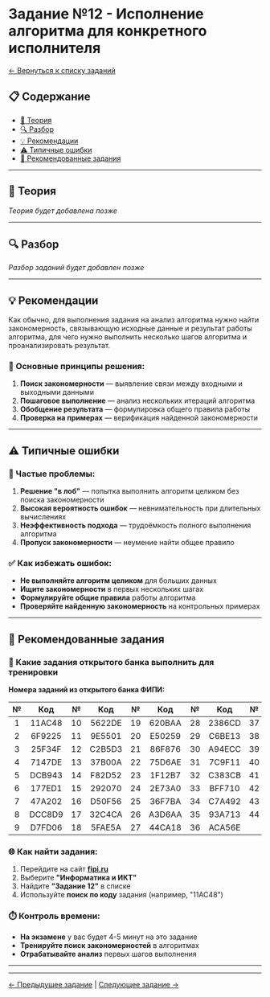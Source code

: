 # Задание №12 - Исполнение алгоритма для конкретного исполнителя

[← Вернуться к списку заданий](../README.md)

## 📋 Содержание
- [📖 Теория](#📖-теория)
- [🔍 Разбор](#🔍-разбор)
- [💡 Рекомендации](#💡-рекомендации)
- [⚠️ Типичные ошибки](#⚠️-типичные-ошибки)
- [📝 Рекомендованные задания](#📝-рекомендованные-задания)

---

## 📖 Теория

*Теория будет добавлена позже*

---

## 🔍 Разбор

*Разбор заданий будет добавлен позже*

---

## 💡 Рекомендации

Как обычно, для выполнения задания на анализ алгоритма нужно найти закономерность, связывающую исходные данные и результат работы алгоритма, для чего нужно выполнить несколько шагов алгоритма и проанализировать результат.

### 🔧 Основные принципы решения:

1. **Поиск закономерности** — выявление связи между входными и выходными данными
2. **Пошаговое выполнение** — анализ нескольких итераций алгоритма
3. **Обобщение результата** — формулировка общего правила работы
4. **Проверка на примерах** — верификация найденной закономерности

---

## ⚠️ Типичные ошибки

### 🚫 Частые проблемы:

1. **Решение "в лоб"** — попытка выполнить алгоритм целиком без поиска закономерности
2. **Высокая вероятность ошибок** — невнимательность при длительных вычислениях
3. **Неэффективность подхода** — трудоёмкость полного выполнения алгоритма
4. **Пропуск закономерности** — неумение найти общее правило

### ✅ Как избежать ошибок:

- **Не выполняйте алгоритм целиком** для больших данных
- **Ищите закономерности** в первых нескольких шагах
- **Формулируйте общие правила** работы алгоритма
- **Проверяйте найденную закономерность** на контрольных примерах

---

## 📝 Рекомендованные задания

### 🔗 Какие задания открытого банка выполнить для тренировки

**Номера заданий из открытого банка ФИПИ:**

| № | Код | № | Код | № | Код | № | Код | № | Код |
|:-:|:-:|:-:|:-:|:-:|:-:|:-:|:-:|:-:|:-:|
| 1 | 11AC48 | 10 | 5622DE | 19 | 620BAA | 28 | 2386CD | 37 | FA2969 |
| 2 | 6F9225 | 11 | 9E5501 | 20 | E50259 | 29 | C6BE13 | 38 | 2E3C26 |
| 3 | 25F34F | 12 | C2B5D3 | 21 | 86F876 | 30 | A94ECC | 39 | 0BE46E |
| 4 | 7147DE | 13 | 37B00A | 22 | 75D6AE | 31 | 7C9F11 | 40 | D6A924 |
| 5 | DCB943 | 14 | F82D52 | 23 | 1F12B7 | 32 | C383CB | 41 | 7F7765 |
| 6 | 177ED1 | 15 | 292070 | 24 | 2E73A0 | 33 | BFF710 | 42 | ABF524 |
| 7 | 47A202 | 16 | D50F56 | 25 | 36F7BA | 34 | C7A492 | 43 | D6986C |
| 8 | DCC8D9 | 17 | 32C4CA | 26 | A3D6AA | 35 | 93A713 | 44 | 9A9728 |
| 9 | D7FD06 | 18 | 5FAE5A | 27 | 44CA18 | 36 | ACA56E |    |        |

### 🌐 Как найти задания:

1. Перейдите на сайт **[fipi.ru](https://fipi.ru/ege/otkrytyy-bank-zadaniy-ege)**
2. Выберите **"Информатика и ИКТ"**
3. Найдите **"Задание 12"** в списке
4. Используйте **поиск по коду** задания (например, "11AC48")

### ⏱️ Контроль времени:

- **На экзамене** у вас будет 4-5 минут на это задание
- **Тренируйте поиск закономерностей** в алгоритмах
- **Отрабатывайте анализ** первых шагов выполнения

---

---

[← Предыдущее задание](task-11.md) | [Следующее задание →](task-13.md)

